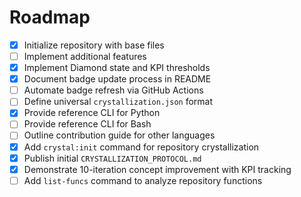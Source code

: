 # Roadmap

- [x] Initialize repository with base files
- [ ] Implement additional features
- [x] Implement Diamond state and KPI thresholds
- [x] Document badge update process in README
- [ ] Automate badge refresh via GitHub Actions
- [ ] Define universal `crystallization.json` format
- [x] Provide reference CLI for Python
- [ ] Provide reference CLI for Bash
- [ ] Outline contribution guide for other languages
- [x] Add `crystal:init` command for repository crystallization
- [x] Publish initial `CRYSTALLIZATION_PROTOCOL.md`
- [x] Demonstrate 10-iteration concept improvement with KPI tracking
- [ ] Add `list-funcs` command to analyze repository functions
